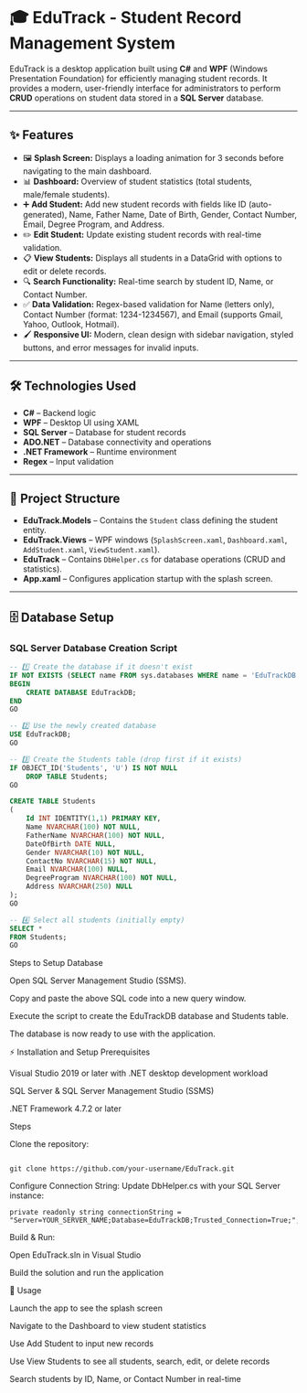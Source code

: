 # 🎓 EduTrack - Student Record Management System

EduTrack is a desktop application built using **C#** and **WPF** (Windows Presentation Foundation) for efficiently managing student records. It provides a modern, user-friendly interface for administrators to perform **CRUD** operations on student data stored in a **SQL Server** database.  

---

## ✨ Features

- 🖼️ **Splash Screen:** Displays a loading animation for 3 seconds before navigating to the main dashboard.  
- 📊 **Dashboard:** Overview of student statistics (total students, male/female students).  
- ➕ **Add Student:** Add new student records with fields like ID (auto-generated), Name, Father Name, Date of Birth, Gender, Contact Number, Email, Degree Program, and Address.  
- ✏️ **Edit Student:** Update existing student records with real-time validation.  
- 📋 **View Students:** Displays all students in a DataGrid with options to edit or delete records.  
- 🔍 **Search Functionality:** Real-time search by student ID, Name, or Contact Number.  
- ✅ **Data Validation:** Regex-based validation for Name (letters only), Contact Number (format: 1234-1234567), and Email (supports Gmail, Yahoo, Outlook, Hotmail).  
- 🖌️ **Responsive UI:** Modern, clean design with sidebar navigation, styled buttons, and error messages for invalid inputs.  

---

## 🛠️ Technologies Used

- **C#** – Backend logic  
- **WPF** – Desktop UI using XAML  
- **SQL Server** – Database for student records  
- **ADO.NET** – Database connectivity and operations  
- **.NET Framework** – Runtime environment  
- **Regex** – Input validation  

---

## 📂 Project Structure

- **EduTrack.Models** – Contains the `Student` class defining the student entity.  
- **EduTrack.Views** – WPF windows (`SplashScreen.xaml`, `Dashboard.xaml`, `AddStudent.xaml`, `ViewStudent.xaml`).  
- **EduTrack** – Contains `DbHelper.cs` for database operations (CRUD and statistics).  
- **App.xaml** – Configures application startup with the splash screen.  

---

## 🗄️ Database Setup

### SQL Server Database Creation Script

```sql
-- 1️⃣ Create the database if it doesn't exist
IF NOT EXISTS (SELECT name FROM sys.databases WHERE name = 'EduTrackDB')
BEGIN
    CREATE DATABASE EduTrackDB;
END
GO

-- 2️⃣ Use the newly created database
USE EduTrackDB;
GO

-- 3️⃣ Create the Students table (drop first if it exists)
IF OBJECT_ID('Students', 'U') IS NOT NULL
    DROP TABLE Students;
GO

CREATE TABLE Students
(
    Id INT IDENTITY(1,1) PRIMARY KEY,
    Name NVARCHAR(100) NOT NULL,
    FatherName NVARCHAR(100) NOT NULL,
    DateOfBirth DATE NULL,
    Gender NVARCHAR(10) NOT NULL,
    ContactNo NVARCHAR(15) NOT NULL,
    Email NVARCHAR(100) NULL,
    DegreeProgram NVARCHAR(100) NOT NULL,
    Address NVARCHAR(250) NULL
);
GO

-- 4️⃣ Select all students (initially empty)
SELECT *
FROM Students;
GO

```

Steps to Setup Database

Open SQL Server Management Studio (SSMS).

Copy and paste the above SQL code into a new query window.

Execute the script to create the EduTrackDB database and Students table.

The database is now ready to use with the application.

⚡ Installation and Setup
Prerequisites

Visual Studio 2019 or later with .NET desktop development workload

SQL Server & SQL Server Management Studio (SSMS)

.NET Framework 4.7.2 or later

Steps

Clone the repository:

```

git clone https://github.com/your-username/EduTrack.git

```
Configure Connection String:
Update DbHelper.cs with your SQL Server instance:
```
private readonly string connectionString = "Server=YOUR_SERVER_NAME;Database=EduTrackDB;Trusted_Connection=True;";
```
Build & Run:

Open EduTrack.sln in Visual Studio

Build the solution and run the application

🏃 Usage

Launch the app to see the splash screen

Navigate to the Dashboard to view student statistics

Use Add Student to input new records

Use View Students to see all students, search, edit, or delete records

Search students by ID, Name, or Contact Number in real-time
